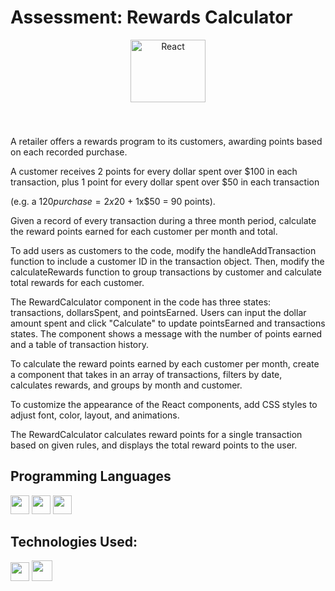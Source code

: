 ### <h1>Assessment: Rewards Calculator</h1>

<p align="center">
  <img src="https://github.com/demartini/demartini/blob/master/code.gif" style="width:120px;height:100px;>
</p>


<img src="https://github.com/demartini/demartini/blob/master/code.gif" alt="React" width="500" height="600">

###
</br>
<p> A retailer offers a rewards program to its customers, awarding points based on each recorded purchase.

 A customer receives 2 points for every dollar spent over $100 in each transaction, plus 1 point for every dollar spent over $50 in each transaction

(e.g. a $120 purchase = 2x$20 + 1x$50 = 90 points).

 Given a record of every transaction during a three month period, calculate the reward points earned for each customer per month and total. </p>

To add users as customers to the code, modify the handleAddTransaction function to include a customer ID in the transaction object. Then, modify the calculateRewards function to group transactions by customer and calculate total rewards for each customer.

The RewardCalculator component in the code has three states: transactions, dollarsSpent, and pointsEarned. Users can input the dollar amount spent and click "Calculate" to update pointsEarned and transactions states. The component shows a message with the number of points earned and a table of transaction history.

To calculate the reward points earned by each customer per month, create a component that takes in an array of transactions, filters by date, calculates rewards, and groups by month and customer.

To customize the appearance of the React components, add CSS styles to adjust font, color, layout, and animations.

The RewardCalculator calculates reward points for a single transaction based on given rules, and displays the total reward points to the user.

## Programming Languages
<img src = 'https://github.com/MarikIshtar007/MarikIshtar007/blob/master/images/html.svg' width='30'/> <img src = 'https://github.com/MarikIshtar007/MarikIshtar007/blob/master/images/css.svg' width='30'/> <img src = 'https://github.com/MarikIshtar007/MarikIshtar007/blob/master/images/js.svg' width='30'/> 

 ## Technologies Used: 
 <img src = 'https://github.com/MarikIshtar007/MarikIshtar007/blob/master/images/git.svg' width='30'/> <img src = 'https://github.com/MarikIshtar007/MarikIshtar007/blob/master/images/react.svg' width='33'/>
